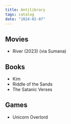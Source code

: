 ```yaml
---
title: Antilibrary
tags: catalog
date: "2024-02-07"
---
```


## Movies

- River (2023) (via Sumana)

## Books

- Kim
- Riddle of the Sands
- The Satanic Verses

## Games

- Unicorn Overlord

